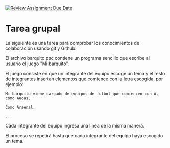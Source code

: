 [![Review Assignment Due Date](https://classroom.github.com/assets/deadline-readme-button-22041afd0340ce965d47ae6ef1cefeee28c7c493a6346c4f15d667ab976d596c.svg)](https://classroom.github.com/a/45-3sgr8)
# Tarea grupal

La siguiente es una tarea para comprobar los conocimientos de colaboración usando git y Github.

El archivo barquito.psc contiene un programa sencillo que escribe al usuario el juego "Mi barquito".

El juego consiste en que un integrante del equipo escoge un tema y el resto de integrantes insertan elementos que comience con la letra escogida, por ejemplo:

```
Mi barquito viene cargado de equipos de futbol que comiencen con A, como Aucas.

Como Arsenal.

...
```

Cada integrante del equipo ingresa una línea de la misma manera.

El proceso se repetirá hasta que cada integrante del equipo haya escogido un tema.
